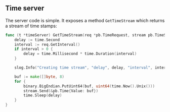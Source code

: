 ## Time server
The server code is simple. It exposes a method `GetTimeStream` which returns a stream of time stamps:

```go
func (t *timeServer) GetTimeStream(req *pb.TimeRequest, stream pb.TimeService_GetTimeStreamServer) error {
	delay := time.Second
	interval := req.GetInterval()
	if interval > 0 {
		delay = time.Millisecond * time.Duration(interval)
	}

	slog.Info("Creating time stream", "delay", delay, "interval", interval)

	buf := make([]byte, 8)
	for {
		binary.BigEndian.PutUint64(buf, uint64(time.Now().Unix()))
		stream.Send(&pb.Time{Value: buf})
		time.Sleep(delay)
	}
}
```